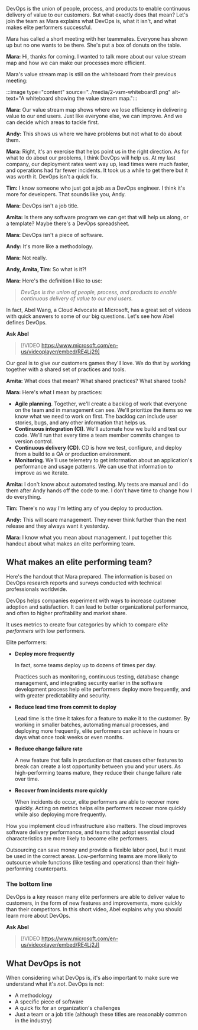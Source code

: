 DevOps is the union of people, process, and products to enable continuous delivery of value to our customers. But what exactly does that mean? Let's join the team as Mara explains what DevOps is, what it isn't, and what makes elite performers successful.

Mara has called a short meeting with her teammates. Everyone has shown up but no one wants to be there. She's put a box of donuts on the table.

**Mara:** Hi, thanks for coming. I wanted to talk more about our value stream map and how we can make our processes more efficient.

Mara's value stream map is still on the whiteboard from their previous meeting:

:::image type="content" source="../media/2-vsm-whiteboard1.png" alt-text="A whiteboard showing the value stream map.":::

**Mara:** Our value stream map shows where we lose efficiency in delivering value to our end users. Just like everyone else, we can improve. And we can decide which areas to tackle first.

**Andy:** This shows us where we have problems but not what to do about them.

**Mara:** Right, it's an exercise that helps point us in the right direction. As for what to do about our problems, I think DevOps will help us. At my last company, our deployment rates went way up, lead times were much faster, and operations had far fewer incidents. It took us a while to get there but it was worth it. DevOps isn't a quick fix.

**Tim:** I know someone who just got a job as a DevOps engineer. I think it's more for developers. That sounds like you, Andy.

**Mara:** DevOps isn't a job title.

**Amita:** Is there any software program we can get that will help us along, or a template? Maybe there's a DevOps spreadsheet.

**Mara:** DevOps isn't a piece of software.

**Andy:** It's more like a methodology.

**Mara:** Not really.

**Andy, Amita, Tim**: So what is it?!

**Mara:** Here's the definition I like to use:

> _DevOps is the union of people, process, and products to enable continuous delivery of value to our end users._

In fact, Abel Wang, a Cloud Advocate at Microsoft, has a great set of videos with quick answers to some of our big questions. Let's see how Abel defines DevOps.

**Ask Abel**

> [!VIDEO https://www.microsoft.com/en-us/videoplayer/embed/RE4Lj29]

Our goal is to give our customers games they'll love. We do that by working together with a shared set of practices and tools.

**Amita:** What does that mean? What shared practices? What shared tools?

**Mara:** Here's what I mean by practices:

- **Agile planning**. Together, we'll create a backlog of work that everyone on the team and in management can see. We'll prioritize the items so we know what we need to work on first. The backlog can include user stories, bugs, and any other information that helps us.
- **Continuous integration (CI)**. We'll automate how we build and test our code. We'll run that every time a team member commits changes to version control.
- **Continuous delivery (CD)**. CD is how we test, configure, and deploy from a build to a QA or production environment.
- **Monitoring**. We'll use telemetry to get information about an application's performance and usage patterns. We can use that information to improve as we iterate.

**Amita:** I don't know about automated testing. My tests are manual and I do them after Andy hands off the code to me. I don't have time to change how I do everything.

**Tim:** There's no way I'm letting any of you deploy to production.

**Andy:** This will scare management. They never think further than the next release and they always want it yesterday.

**Mara:** I know what you mean about management. I put together this handout about what makes an elite performing team.

## What makes an elite performing team?

Here's the handout that Mara prepared. The information is based on DevOps research reports and surveys conducted with technical professionals worldwide.

DevOps helps companies experiment with ways to increase customer adoption and satisfaction. It can lead to better organizational performance, and often to higher profitability and market share.

It uses metrics to create four categories by which to compare _elite performers_ with low performers.

Elite performers:

- **Deploy more frequently**

    In fact, some teams deploy up to dozens of times per day.

    Practices such as monitoring, continuous testing, database change management, and integrating security earlier in the software development process help elite performers deploy more frequently, and with greater predictability and security.

- **Reduce lead time from commit to deploy**

    Lead time is the time it takes for a feature to make it to the customer. By working in smaller batches, automating manual processes, and deploying more frequently, elite performers can achieve in hours or days what once took weeks or even months.

- **Reduce change failure rate**

    A new feature that fails in production or that causes other features to break can create a lost opportunity between you and your users. As high-performing teams mature, they reduce their change failure rate over time.

- **Recover from incidents more quickly**

    When incidents do occur, elite performers are able to recover more quickly. Acting on metrics helps elite performers recover more quickly while also deploying more frequently.

How you implement cloud infrastructure also matters. The cloud improves software delivery performance, and teams that adopt essential cloud characteristics are more likely to become elite performers.

Outsourcing can save money and provide a flexible labor pool, but it must be used in the correct areas. Low-performing teams are more likely to outsource whole functions (like testing and operations) than their high-performing counterparts.

### The bottom line

DevOps is a key reason many elite performers are able to deliver value to customers, in the form of new features and improvements, more quickly than their competitors. In this short video, Abel explains why you should learn more about DevOps.

**Ask Abel**

> [!VIDEO https://www.microsoft.com/en-us/videoplayer/embed/RE4Lj2J]

## What DevOps is not

When considering what DevOps is, it's also important to make sure we understand what it's *not*. DevOps is not:

- A methodology
- A specific piece of software
- A quick fix for an organization's challenges
- Just a team or a job title (although these titles are reasonably common in the industry)
